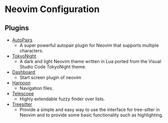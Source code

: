 # Neovim Configuration

## Plugins

- [AutoPairs](https://github.com/windwp/nvim-autopairs.git)
  - A super powerful autopair plugin for Neovim that supports multiple characters.
- [TokyoNight](https://github.com/folke/tokyonight.nvim.git)
  - A dark and light Neovim theme written in Lua ported from the Visual Studio Code TokyoNight theme.
- [Dashboard](https://github.com/nvimdev/dashboard-nvim.git)
  - Start screen plugin of neovim
- [Harpoon](https://github.com/ThePrimeagen/harpoon.git)
  - Navigation files.
- [Telescope](https://github.com/nvim-telescope/telescope.nvim.git)
  - Highly extendable fuzzy finder over lists.
- [Treesitter](https://github.com/nvim-treesitter/nvim-treesitter.git)
  - Provide a simple and easy way to use the interface for tree-sitter in Neovim and to provide some basic functionality such as highlighting.
